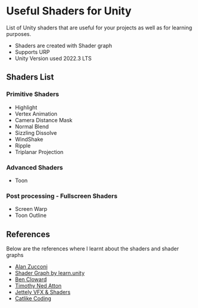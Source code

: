 

# Useful Shaders for Unity

List of Unity shaders that are useful for your projects as well as for learning purposes.
- Shaders are created with Shader graph
- Supports URP
- Unity Version used 2022.3 LTS



## Shaders List

### Primitive Shaders

- Highlight
- Vertex Animation
- Camera Distance Mask
- Normal Blend
- Sizzling Dissolve
- WindShake
- Ripple
- Triplanar Projection

### Advanced Shaders

- Toon

### Post processing - Fullscreen Shaders

- Screen Warp
- Toon Outline


## References

Below are the references where I learnt about the shaders and shader graphs

- [Alan Zucconi](https://www.alanzucconi.com/2015/06/10/a-gentle-introduction-to-shaders-in-unity3d/)
- [Shader Graph by learn.unity](https://learn.unity.com/tutorial/august-17-shader-graph#6238bbebedbc2a3716315515)
- [Ben Cloward](https://www.youtube.com/@BenCloward/videos)
- [Timothy Ned Atton](https://nedmakesgames.medium.com/writing-unity-urp-shaders-with-code-part-1-the-graphics-pipeline-and-you-798cbc941cea)
- [Jettely VFX & Shaders](https://www.youtube.com/@Jettelly/videos)
- [Catlike Coding](https://catlikecoding.com/unity/tutorials/)



